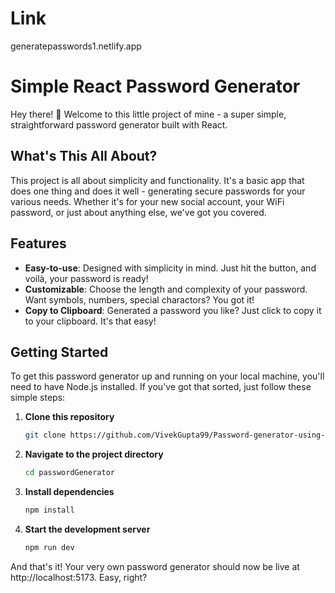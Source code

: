 # Link 
generatepasswords1.netlify.app

# Simple React Password Generator

Hey there! 👋 Welcome to this little project of mine - a super simple, straightforward password generator built with React. 

## What's This All About?

This project is all about simplicity and functionality. It's a basic app that does one thing and does it well - generating secure passwords for your various needs. Whether it's for your new social account, your WiFi password, or just about anything else, we've got you covered.

## Features

- **Easy-to-use**: Designed with simplicity in mind. Just hit the button, and voilà, your password is ready!
- **Customizable**: Choose the length and complexity of your password. Want symbols, numbers, special charactors? You got it!
- **Copy to Clipboard**: Generated a password you like? Just click to copy it to your clipboard. It's that easy!

## Getting Started

To get this password generator up and running on your local machine, you'll need to have Node.js installed. If you've got that sorted, just follow these simple steps:

1. **Clone this repository**

   ```bash
   git clone https://github.com/VivekGupta99/Password-generator-using-react.git

2. **Navigate to the project directory**

   ```bash
   cd passwordGenerator

3. **Install dependencies**

   ```bash
   npm install

4. **Start the development server**

   ```bash
   npm run dev

And that's it! Your very own password generator should now be live at http://localhost:5173. Easy, right?
